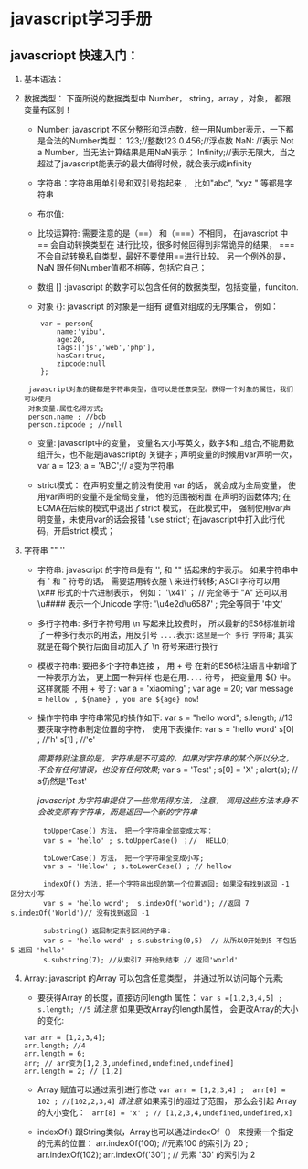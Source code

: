 # javascript学习手册
## javascriopt 快速入门：
1. 基本语法：
2. 数据类型： 下面所说的数据类型中 Number， string，array ，对象， 都跟变量有区别！
    + Number: javascript 不区分整形和浮点数，统一用Number表示，一下都是合法的Number类型：
        123;//整数123 0.456;//浮点数 NaN: //表示 Not a Number，当无法计算结果是用NaN表示；
        Infinity;//表示无限大，当之超过了javascript能表示的最大值得时候，就会表示成infinity

    + 字符串：字符串用单引号和双引号抱起来 ， 比如"abc", "xyz " 等都是字符串

    + 布尔值: 

    + 比较运算符: 需要注意的是（==） 和（===）不相同， 在javascript 中 == 会自动转换类型在
        进行比较，很多时候回得到非常诡异的结果， === 不会自动转换私自类型，最好不要使用==进行比较。
        另一个例外的是，NaN 跟任何Number值都不相等，包括它自己；

    + 数组  [] :javascript 的数字可以包含任何的数据类型，包括变量，funciton.

    + 对象  {}: javascript 的对象是一组有 键值对组成的无序集合， 例如：
    ```
        var = person{
            name:'yibu',
            age:20,
            tags:['js','web','php'],
            hasCar:true,
            zipcode:null
        };
    ```
        javascript对象的键都是字符串类型，值可以是任意类型。获得一个对象的属性，我们可以使用
        对象变量.属性名得方式;
        person.name ; //bob
        person.zipcode ; //null

    + 变量: javascript中的变量， 变量名大小写英文，数字$和 \_组合,不能用数组开头，也不能是javascript的
        关键字；声明变量的时候用var声明一次，
        var a = 123; a = 'ABC';// a变为字符串

    + strict模式：
        在声明变量之前没有使用 var 的话， 就会成为全局变量， 使用var声明的变量不是全局变量， 他的范围被闲置
        在声明的函数体内;
        在ECMA在后续的模式中退出了strict 模式， 在此模式中， 强制使用var声明变量，未使用var的话会报错
        'use strict'; 在javascript中打入此行代码，开启strict 模式；

3. 字符串 "" ''
    + 字符串: javascript 的字符串是有 '', 和 "" 括起来的字表示。
        如果字符串中有 '  和 " 符号的话， 需要运用转衣服 \ 来进行转移;
        ASCII字符可以用 \x## 形式的十六进制表示， 例如： 
        '\x41' ； // 完全等于 "A"
        还可以用 \u####  表示一个Unicode 字符:
        '\u4e2d\u6587' ; 完全等同于 '中文'
    
    + 多行字符串:  多行字符号用 \n 写起来比较费时， 所以最新的ES6标准新增了一种多行表示的用法，用反引号 `....`表示:
        `这里是一个
        多行
        字符串`;  其实就是在每个换行后面自动加入了 \n 符号来进行换行

    + 模板字符串:
        要把多个字符串连接 ， 用 + 号
        在新的ES6标注语言中新增了一种表示方法， 更上面一种异样  也是在用`....` 符号， 把变量用 ${} 中。 这样就能
        不用 + 号了: 
        var a = 'xiaoming' ; var age = 20;  var message = `hellow , ${name} , you are ${age} now`!

    + 操作字符串
        字符串常见的操作如下:
        var s = "hello word"; s.length; //13 
        要获取字符串制定位置的字符， 使用下表操作:
        var s = 'hello word'
        s[0] ; //'h'
        s[1] ; //'e'
        
        *需要特别注意的是，字符串是不可变的，如果对字符串的某个所以分之，不会有任何错误，也没有任何效果*;
        var s = 'Test' ; s[0] = 'X' ; alert(s); // s仍然是'Test'

        *javascript 为字符串提供了一些常用得方法， 注意， 调用这些方法本身不会改变原有字符串，而是返回一个新的字符串*
```    
        toUpperCase() 方法， 把一个字符串全部变成大写：
        var s = 'hello' ; s.toUpperCase() ；//  HELLO;
        
        toLowerCase() 方法， 把一个字符串全变成小写;
        var s = 'Hellow' ; s.toLowerCase() ; // hellow

        indexOf() 方法, 把一个字符串出现的第一个位置返回; 如果没有找到返回 -1 区分大小写
        var s = 'hello word';  s.indexOf('world'); //返回 7   s.indexOf('World')// 没有找到返回 -1

        substring() 返回制定索引区间的子串:
        var s = 'hello word' ; s.substring(0,5)  // 从所以0开始到5 不包括5 返回 'hello'
        s.substring(7); //从索引7 开始到结束 // 返回'world'
```
4. Array: javascript 的Array 可以包含任意类型， 并通过所以访问每个元素;

    + 要获得Array 的长度，直接访问length 属性：
    ` var s =[1,2,3,4,5] ; s.length; //5 `
    *请注意* 如果更改Array的length属性， 会更改Array的大小的变化:
    ```
    var arr = [1,2,3,4];
    arr.length; //4
    arr.length = 6;
    arr; // arr变为[1,2,3,undefined,undefined,undefined]
    arr.length = 2; // [1,2]

    ```

    + Array 赋值可以通过索引进行修改 
    `var arr = [1,2,3,4] ;  arr[0] = 102 ; //[102,2,3,4]`
    *请注意* 如果索引的超过了范围， 那么会引起 Array的大小变化：
    ` arr[8] = 'x' ; // [1,2,3,4,undefined,undefined,x]`

    + indexOf() 跟String类似，Array也可以通过indexOf（） 来搜索一个指定的元素的位置：
        arr.indexOf(100); //元素100 的索引为 20  ; arr.indexOf(102);
        arr.indexOf('30') ; // 元素 '30' 的索引为 2


    


    


    

